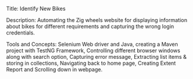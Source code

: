 Title: Identify New Bikes

Description: Automating the Zig wheels website for displaying information about bikes for different requirements and capturing the wrong login credentials.

Tools and Concepts: Selenium Web driver and Java, creating a Maven project with TestNG Framework, Controlling different browser windows along with search option, Capturing error message, Extracting list items & storing in collections, Navigating back to home page, Creating Extent Report and Scrolling down in webpage.
